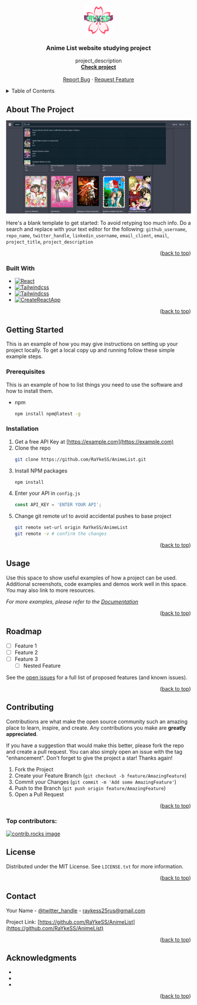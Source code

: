 <a id="readme-top"></a>

<div align="center">
  <a href="https://github.com/RaYkeSS/AnimeList">
    <img src="./git/logo.png" alt="Logo" width="80" height="80">
  </a>

<h3 align="center">Anime List website studying project</h3>

  <p align="center">
    project_description
    <br />
    <a href="https://github.com/RaYkeSS/AnimeList/tree/main/src"><strong>Check project</strong></a>
    <br />
    <br />
    <a href="https://github.com/RaYkeSS/AnimeList/issues/new?labels=bug&template=bug-report---.md">Report Bug</a>
    ·
    <a href="https://github.com/RaYkeSS/AnimeList/issues/new?labels=enhancement&template=feature-request---.md">Request Feature</a>
  </p>
</div>



<!-- TABLE OF CONTENTS -->
<details>
  <summary>Table of Contents</summary>
  <ol>
    <li>
      <a href="#about-the-project">About The Project</a>
      <ul>
        <li><a href="#built-with">Built With</a></li>
      </ul>
    </li>
    <li>
      <a href="#getting-started">Getting Started</a>
      <ul>
        <li><a href="#prerequisites">Prerequisites</a></li>
        <li><a href="#installation">Installation</a></li>
      </ul>
    </li>
    <li><a href="#usage">Usage</a></li>
    <li><a href="#roadmap">Roadmap</a></li>
    <li><a href="#contributing">Contributing</a></li>
    <li><a href="#license">License</a></li>
    <li><a href="#contact">Contact</a></li>
    <li><a href="#acknowledgments">Acknowledgments</a></li>
  </ol>
</details>



<!-- ABOUT THE PROJECT -->
## About The Project

[![Anime List website Screen Shot][product-screenshot]](https://raykess.ru)

Here's a blank template to get started: To avoid retyping too much info. Do a search and replace with your text editor for the following: `github_username`, `repo_name`, `twitter_handle`, `linkedin_username`, `email_client`, `email`, `project_title`, `project_description`

<p align="right">(<a href="#readme-top">back to top</a>)</p>



### Built With

* [![React][React.js]][React-url]
* <a href="[tailwindcss.com]"><img src=[tailwindcss-url] width="200" height="200" alt="Tailwindcss" /></a>
* <span width="10" height="10">[![Tailwindcss][tailwindcss.com]][tailwindcss-url]</span>
* [![CreateReactApp][CreateReactApp]][CreateReactApp-url]


<p align="right">(<a href="#readme-top">back to top</a>)</p>



<!-- GETTING STARTED -->
## Getting Started

This is an example of how you may give instructions on setting up your project locally.
To get a local copy up and running follow these simple example steps.

### Prerequisites

This is an example of how to list things you need to use the software and how to install them.
* npm
  ```sh
  npm install npm@latest -g
  ```

### Installation

1. Get a free API Key at [https://example.com](https://example.com)
2. Clone the repo
   ```sh
   git clone https://github.com/RaYkeSS/AnimeList.git
   ```
3. Install NPM packages
   ```sh
   npm install
   ```
4. Enter your API in `config.js`
   ```js
   const API_KEY = 'ENTER YOUR API';
   ```
5. Change git remote url to avoid accidental pushes to base project
   ```sh
   git remote set-url origin RaYkeSS/AnimeList
   git remote -v # confirm the changes
   ```

<p align="right">(<a href="#readme-top">back to top</a>)</p>



<!-- USAGE EXAMPLES -->
## Usage

Use this space to show useful examples of how a project can be used. Additional screenshots, code examples and demos work well in this space. You may also link to more resources.

_For more examples, please refer to the [Documentation](https://example.com)_

<p align="right">(<a href="#readme-top">back to top</a>)</p>



<!-- ROADMAP -->
## Roadmap

- [ ] Feature 1
- [ ] Feature 2
- [ ] Feature 3
    - [ ] Nested Feature

See the [open issues](https://github.com/RaYkeSS/AnimeList/issues) for a full list of proposed features (and known issues).

<p align="right">(<a href="#readme-top">back to top</a>)</p>



<!-- CONTRIBUTING -->
## Contributing

Contributions are what make the open source community such an amazing place to learn, inspire, and create. Any contributions you make are **greatly appreciated**.

If you have a suggestion that would make this better, please fork the repo and create a pull request. You can also simply open an issue with the tag "enhancement".
Don't forget to give the project a star! Thanks again!

1. Fork the Project
2. Create your Feature Branch (`git checkout -b feature/AmazingFeature`)
3. Commit your Changes (`git commit -m 'Add some AmazingFeature'`)
4. Push to the Branch (`git push origin feature/AmazingFeature`)
5. Open a Pull Request

<p align="right">(<a href="#readme-top">back to top</a>)</p>

### Top contributors:

<a href="https://github.com/RaYkeSS/AnimeList/graphs/contributors">
  <img src="https://contrib.rocks/image?repo=RaYkeSS/AnimeList" alt="contrib.rocks image" />
</a>



<!-- LICENSE -->
## License

Distributed under the MIT License. See `LICENSE.txt` for more information.

<p align="right">(<a href="#readme-top">back to top</a>)</p>



<!-- CONTACT -->
## Contact

Your Name - [@twitter_handle](https://twitter.com/twitter_handle) - raykess25rus@gmail.com

Project Link: [https://github.com/RaYkeSS/AnimeList](https://github.com/RaYkeSS/AnimeList)

<p align="right">(<a href="#readme-top">back to top</a>)</p>



<!-- ACKNOWLEDGMENTS -->
## Acknowledgments

* []()
* []()
* []()

<p align="right">(<a href="#readme-top">back to top</a>)</p>



<!-- MARKDOWN LINKS & IMAGES -->
<!-- https://www.markdownguide.org/basic-syntax/#reference-style-links -->
[contributors-shield]: https://img.shields.io/github/contributors/RaYkeSS/AnimeList.svg?style=for-the-badge
[contributors-url]: https://github.com/RaYkeSS/AnimeList/graphs/contributors
[forks-shield]: https://img.shields.io/github/forks/RaYkeSS/AnimeList.svg?style=for-the-badge
[forks-url]: https://github.com/RaYkeSS/AnimeList/network/members
[stars-shield]: https://img.shields.io/github/stars/RaYkeSS/AnimeList.svg?style=for-the-badge
[stars-url]: https://github.com/RaYkeSS/AnimeList/stargazers
[issues-shield]: https://img.shields.io/github/issues/RaYkeSS/AnimeList.svg?style=for-the-badge
[issues-url]: https://github.com/RaYkeSS/AnimeList/issues
[license-shield]: https://img.shields.io/github/license/RaYkeSS/AnimeList.svg?style=for-the-badge
[license-url]: https://github.com/RaYkeSS/AnimeList/blob/master/LICENSE.txt
[linkedin-shield]: https://img.shields.io/badge/-LinkedIn-black.svg?style=for-the-badge&logo=linkedin&colorB=555
[linkedin-url]: https://linkedin.com/in/linkedin_username
[product-screenshot]: git/screenshot.png

<!-- Stack -->
[React.js]: https://img.shields.io/badge/React-20232A?style=for-the-badge&logo=react&logoColor=61DAFB
[React-url]: https://reactjs.org/
[CreateReactApp]: https://create-react-app.dev/img/logo.svg
[CreateReactApp-url]: https://create-react-app.dev/
[tailwindcss.com]: https://tailwindcss.com/_next/static/media/tailwindcss-logotype-white.944c5d0ef628083bb316f9b3d643385c86bcdb3d.svg
[tailwindcss-url]: https://tailwindcss.com/